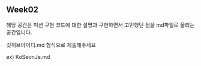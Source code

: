 ## Week02

해당 공간은 미션 구현 코드에 대한 설명과 구현하면서 고민했던 점을 md파일로 올리는 공간입니다.

깃허브아이디.md 형식으로 제출해주세요

ex) KoSeonJe.md